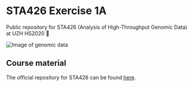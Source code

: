# STA426 Exercise 1A

Public repository for STA426 (Analysis of High-Throughput Genomic Data) at UZH HS2020 :dna:

![Image of genomic data](https://cdn.technologynetworks.com/tn/images/thumbs/jpeg/640_360/new-file-type-aims-to-secure-genomic-data-310758.jpg)

## Course material

The official repository for STA426 can be found [here](https://github.com/sta426hs2020/).


